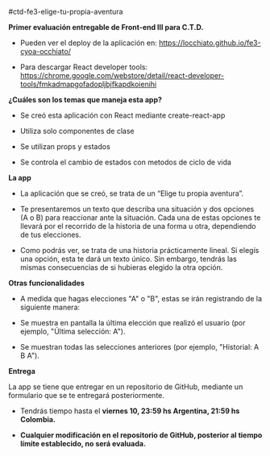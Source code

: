#ctd-fe3-elige-tu-propia-aventura

**Primer evaluación entregable de Front-end III para C.T.D.**
 
- Pueden ver el deploy de la aplicación en:
   https://locchiato.github.io/fe3-cyoa-occhiato/
   
- Para descargar React    developer tools:   
   https://chrome.google.com/webstore/detail/react-developer-tools/fmkadmapgofadopljbjfkapdkoienihi
   
   

**¿Cuáles son los temas que maneja esta app?**

-   Se creó esta aplicación con React mediante create-react-app
        
-   Utiliza solo componentes de clase
    
-   Se utilizan props y estados
    
-   Se controla el cambio de estados con metodos de ciclo de vida


**La app**

-   La aplicación que se creó, se trata de un “Elige tu propia aventura”.
    
-   Te presentaremos un texto que describa una situación y dos opciones (A o B) para reaccionar ante la situación. Cada una de estas opciones te llevará por el recorrido de la historia de una forma u otra, dependiendo de tus elecciones.
        
-   Como podrás ver, se trata de una historia prácticamente lineal. Si elegís una opción, esta te dará un texto único. Sin embargo, tendrás las mismas consecuencias de si hubieras elegido la otra opción.
    

**Otras funcionalidades**
    

-   A medida que hagas elecciones "A" o "B", estas se irán registrando de la siguiente manera:
    

-   Se muestra en pantalla la última elección que realizó el usuario (por ejemplo, "Última selección: A").
    
-   Se muestran todas las selecciones anteriores (por ejemplo, "Historial: A B A").
   
    

**Entrega**

La app se tiene que entregar en un repositorio de GitHub, mediante un formulario que se te entregará posteriormente.

-   Tendrás tiempo hasta el **viernes 10, 23:59 hs Argentina, 21:59 hs Colombia.**
    
- **Cualquier modificación en el repositorio de GitHub, posterior al tiempo límite establecido, no será evaluada.**
